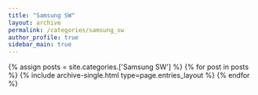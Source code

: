 ```yaml
---
title: "Samsung SW"
layout: archive
permalink: /categories/samsung_sw
author_profile: true
sidebar_main: true
---
```


{% assign posts = site.categories.['Samsung SW'] %}
{% for post in posts %} {% include archive-single.html type=page.entries_layout %} {% endfor %}